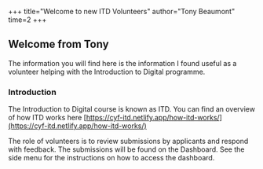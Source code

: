 +++
title="Welcome to new ITD Volunteers"
author="Tony Beaumont"
time=2
+++

## Welcome from Tony

The information you will find here is the information I found useful as a volunteer helping with the Introduction to Digital programme.

### Introduction

The Introduction to Digital course is known as ITD. You can find an overview of how ITD works here [https://cyf-itd.netlify.app/how-itd-works/](https://cyf-itd.netlify.app/how-itd-works/)

The role of volunteers is to review submissions by applicants and respond with feedback. The submissions will be found on the Dashboard. See the side menu for the instructions on how to access the dashboard.
